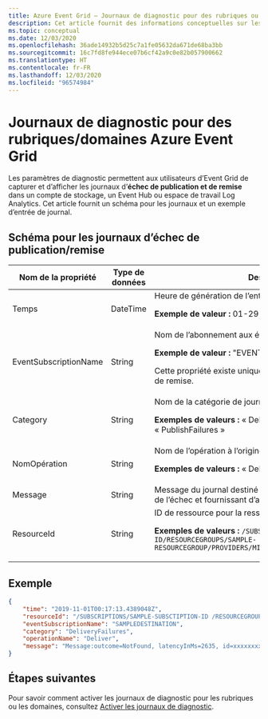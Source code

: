 ```yaml
---
title: Azure Event Grid – Journaux de diagnostic pour des rubriques ou domaines
description: Cet article fournit des informations conceptuelles sur les journaux de diagnostic pour une rubrique ou un domaine Azure Event Grid.
ms.topic: conceptual
ms.date: 12/03/2020
ms.openlocfilehash: 36ade14932b5d25c7a1fe05632da671de68ba3bb
ms.sourcegitcommit: 16c7fd8fe944ece07b6cf42a9c0e82b057900662
ms.translationtype: HT
ms.contentlocale: fr-FR
ms.lasthandoff: 12/03/2020
ms.locfileid: "96574984"
---
```

#  <a name="diagnostic-logs-for-azure-event-grid-topicsdomains"></a>Journaux de diagnostic pour des rubriques/domaines Azure Event Grid
Les paramètres de diagnostic permettent aux utilisateurs d’Event Grid de capturer et d’afficher les journaux d’**échec de publication et de remise** dans un compte de stockage, un Event Hub ou espace de travail Log Analytics. Cet article fournit un schéma pour les journaux et un exemple d’entrée de journal.


## <a name="schema-for-publishdelivery-failure-logs"></a>Schéma pour les journaux d’échec de publication/remise

| Nom de la propriété | Type de données | Description |
| ------------- | --------- | ----------- | 
| Temps | DateTime | Heure de génération de l’entrée du journal <p>**Exemple de valeur :**  01-29-2020 09:52:02.700</p> |
| EventSubscriptionName | String | Nom de l’abonnement aux événements <p>**Exemple de valeur :** "EVENTSUB1"</p> <p>Cette propriété existe uniquement pour les journaux d’échec de remise.</p>  |
| Category | String | Nom de la catégorie de journal. <p>**Exemples de valeurs :** « DeliveryFailures » ou « PublishFailures » | 
| NomOpération | String | Nom de l’opération à l’origine de l’échec.<p>**Exemples de valeurs :** « Deliver » pour les échecs de remise. |
| Message | String | Message du journal destiné à l’utilisateur expliquant la raison de l’échec et fournissant d’autres détails. |
| ResourceId | String | ID de ressource pour la ressource de rubrique/domaine<p>**Exemples de valeurs :** `/SUBSCRIPTIONS/SAMPLE-SUBSCRIPTION-ID/RESOURCEGROUPS/SAMPLE-RESOURCEGROUP/PROVIDERS/MICROSOFT.EVENTGRID/TOPICS/TOPIC1` |

## <a name="example"></a>Exemple

```json
{
    "time": "2019-11-01T00:17:13.4389048Z",
    "resourceId": "/SUBSCRIPTIONS/SAMPLE-SUBSCTIPTION-ID /RESOURCEGROUPS/SAMPLE-RESOURCEGROUP-NAME/PROVIDERS/MICROSOFT.EVENTGRID/TOPICS/SAMPLE-TOPIC-NAME ",
    "eventSubscriptionName": "SAMPLEDESTINATION",
    "category": "DeliveryFailures",
    "operationName": "Deliver",
    "message": "Message:outcome=NotFound, latencyInMs=2635, id=xxxxxxxxx-xxxx-xxxx-xxxx-xxxxxxxxxxxxx, systemId=xxxxxxxx-xxxx-xxxx-xxxx-xxxxxxxxxxx, state=FilteredFailingDelivery, deliveryTime=11/1/2019 12:17:10 AM, deliveryCount=0, probationCount=0, deliverySchema=EventGridEvent, eventSubscriptionDeliverySchema=EventGridEvent, fields=InputEvent, EventSubscriptionId, DeliveryTime, State, Id, DeliverySchema, LastDeliveryAttemptTime, SystemId, fieldCount=, requestExpiration=1/1/0001 12:00:00 AM, delivered=False publishTime=11/1/2019 12:17:10 AM, eventTime=11/1/2019 12:17:09 AM, eventType=Type, deliveryTime=11/1/2019 12:17:10 AM, filteringState=FilteredWithRpc, inputSchema=EventGridEvent, publisher=DIAGNOSTICLOGSTEST-EASTUS.EASTUS-1.EVENTGRID.AZURE.NET, size=363, fields=Id, PublishTime, SerializedBody, EventType, Topic, Subject, FilteringHashCode, SystemId, Publisher, FilteringTopic, TopicCategory, DataVersion, MetadataVersion, InputSchema, EventTime, fieldCount=15, url=sb://diagnosticlogstesting-eastus.servicebus.windows.net/, deliveryResponse=NotFound: The messaging entity 'sb://diagnosticlogstesting-eastus.servicebus.windows.net/eh-diagnosticlogstest' could not be found. TrackingId:c98c5af6-11f0-400b-8f56-c605662fb849_G14, SystemTracker:diagnosticlogstesting-eastus.servicebus.windows.net:eh-diagnosticlogstest, Timestamp:2019-11-01T00:17:13, referenceId: ac141738a9a54451b12b4cc31a10dedc_G14:"
}
```

## <a name="next-steps"></a>Étapes suivantes
Pour savoir comment activer les journaux de diagnostic pour les rubriques ou les domaines, consultez [Activer les journaux de diagnostic](enable-diagnostic-logs-topic.md).
